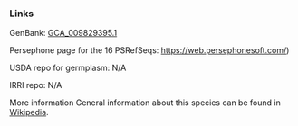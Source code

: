 ### Links
GenBank: [GCA_009829395.1](https://www.ncbi.nlm.nih.gov/assembly/GCA_009829395.1/)

Persephone page for the 16 PSRefSeqs: https://web.persephonesoft.com/)

USDA repo for germplasm: N/A

IRRI repo: N/A

More information
General information about this species can be found in [Wikipedia](http://en.wikipedia.org/wiki/Oryza_sativa).
